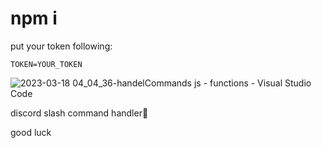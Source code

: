 # npm i

put your token following:

    TOKEN=YOUR_TOKEN

![2023-03-18 04_04_36-handelCommands js - functions - Visual Studio Code](https://user-images.githubusercontent.com/123509083/226073709-fd891e3d-e56b-42cc-b87c-bfbd0fd3260b.png)





discord slash command handler🌙


good luck
